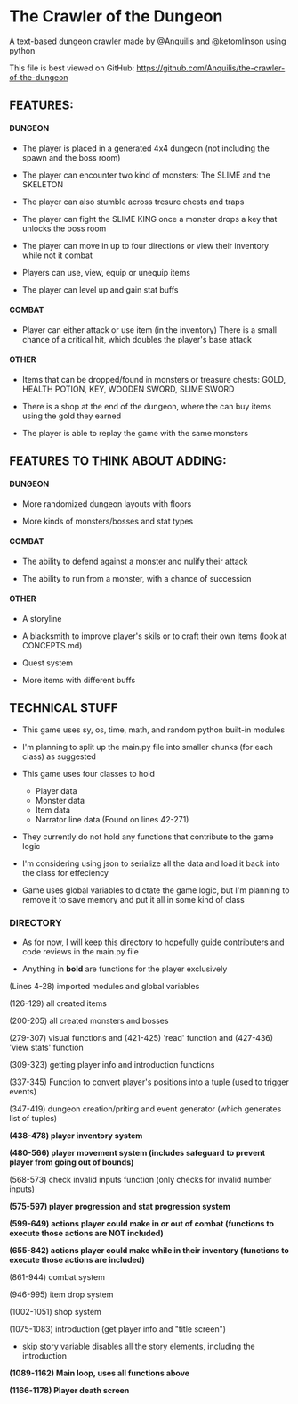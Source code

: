 # The Crawler of the Dungeon

A text-based dungeon crawler made by @Anquilis and @ketomlinson using python

This file is best viewed on GitHub:
https://github.com/Anquilis/the-crawler-of-the-dungeon

## FEATURES:

  #### DUNGEON
  
  - The player is placed in a generated 4x4 dungeon (not including the spawn and the boss room)
  
  - The player can encounter two kind of monsters: The SLIME and the SKELETON

  - The player can also stumble across tresure chests and traps
  
  - The player can fight the SLIME KING once a monster drops a key that unlocks the boss room 

  - The player can move in up to four directions or view their inventory while not it combat
  
  - Players can use, view, equip or unequip items 
    
  - The player can level up and gain stat buffs

  #### COMBAT

  - Player can either attack or use item (in the inventory)
  There is a small chance of a critical hit, which doubles the player's base attack

  #### OTHER

  - Items that can be dropped/found in monsters or treasure chests: GOLD, HEALTH POTION, KEY, WOODEN SWORD, SLIME SWORD

  - There is a shop at the end of the dungeon, where the can buy items using the gold they earned
  
  - The player is able to replay the game with the same monsters

## FEATURES TO THINK ABOUT ADDING:

  #### DUNGEON

  - More randomized dungeon layouts with floors

  - More kinds of monsters/bosses and stat types 

  #### COMBAT

  - The ability to defend against a monster and nulify their attack

  - The ability to run from a monster, with a chance of succession

  #### OTHER

  - A storyline

  - A blacksmith to improve player's skils or to craft their own items
  (look at CONCEPTS.md)

  - Quest system

  - More items with different buffs

## TECHNICAL STUFF

- This game uses sy, os, time, math, and random python built-in modules

- I'm planning to split up the main.py file into smaller chunks (for each class) as suggested

- This game uses four classes to hold 
  - Player data 
  - Monster data
  - Item data
  - Narrator line data
(Found on lines 42-271)

- They currently do not hold any functions that contribute to the game logic

- I'm considering using json to serialize all the data and load it back into the class for effeciency

- Game uses global variables to dictate the game logic, but I'm planning to remove it to save memory and put it all in some kind of class 

### DIRECTORY

- As for now, I will keep this directory to hopefully guide contributers and code reviews in the main.py file

- Anything in **bold** are functions for the player exclusively 

(Lines 4-28) imported modules and global variables

(126-129) all created items

(200-205) all created monsters and bosses

(279-307) visual functions
and
(421-425) 'read' function
and
(427-436) 'view stats' function

(309-323) getting player info and introduction functions

(337-345) Function to convert player's positions into a tuple (used to trigger events)

(347-419) dungeon creation/priting and event generator (which generates list of tuples)

**(438-478) player inventory system**

**(480-566) player movement system (includes safeguard to prevent player from going out of bounds)**

(568-573) check invalid inputs function (only checks for invalid number inputs)

**(575-597) player progression and stat progression system** 

**(599-649) actions player could make in or out of combat (functions to execute those actions are NOT included)**

**(655-842) actions player could make while in their inventory (functions to execute those actions are included)**

(861-944) combat system

(946-995) item drop system

(1002-1051) shop system

(1075-1083) introduction (get player info and "title screen")

- skip story variable disables all the story elements, including the introduction

**(1089-1162) Main loop, uses all functions above**

**(1166-1178) Player death screen**

